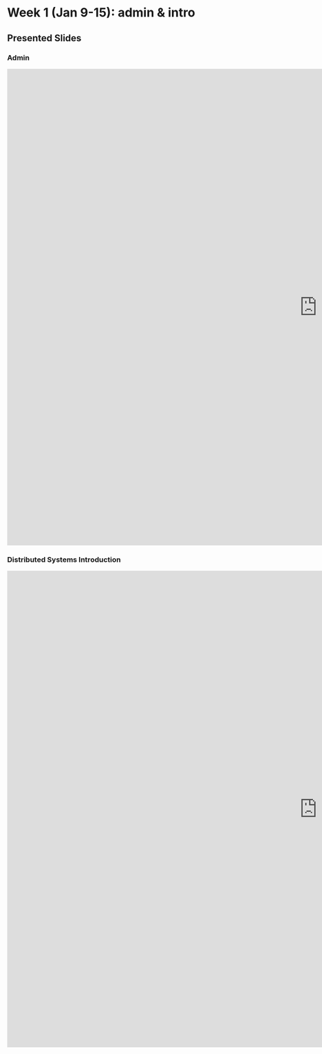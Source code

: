# Week 1 (Jan 9-15): admin & intro

## Presented Slides  

### Admin

<div class="video-container-4by3"><iframe src="https://docs.google.com/presentation/d/e/2PACX-1vSZs5CHMor5gbz-hv2qWdt8ixStQwFNRXd2x8lGoK-yj1aRkn7IF2IBHg1zc7XSxmBiT6jUSL1ULN9z/embed?start=false&loop=false&delayms=60000" frameborder="0" width="1440" height="1109" allowfullscreen="true" mozallowfullscreen="true" webkitallowfullscreen="true"></iframe></div>

### Distributed Systems Introduction

<div class="video-container-4by3"><iframe src="https://docs.google.com/presentation/d/e/2PACX-1vSgVH7jblMRPqlgzThm6Kt-w4k6LOizFG4NXFVF1m5LkloMCCSEx7ml8Id1rp_i2RgJ35fh1Z7B81H4/embed?start=false&loop=false&delayms=60000" frameborder="0" width="1440" height="1109" allowfullscreen="true" mozallowfullscreen="true" webkitallowfullscreen="true"></iframe></div>
